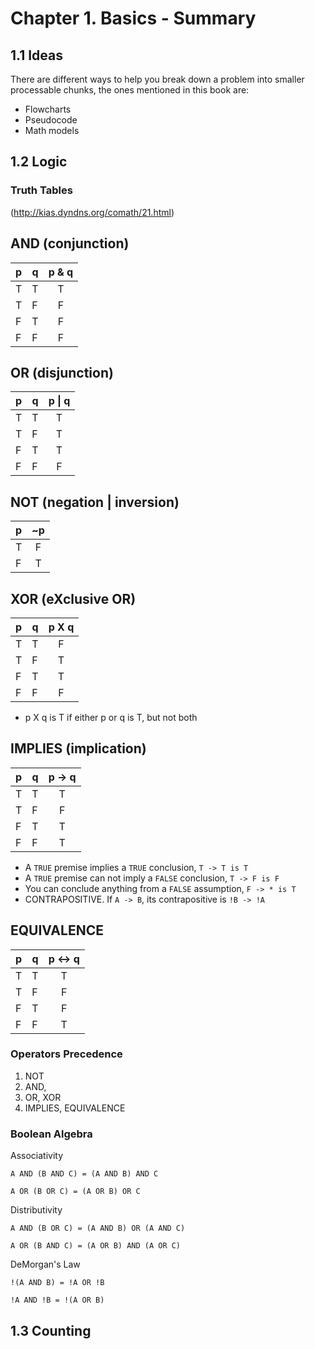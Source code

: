 # Chapter 1. Basics - Summary

## 1.1 Ideas

There are different ways to help you break down a problem into smaller processable chunks, the ones mentioned in this book are:
  * Flowcharts
  * Pseudocode
  * Math models

## 1.2 Logic

### Truth Tables

(http://kias.dyndns.org/comath/21.html)

AND (conjunction)
---
| p | q | p & q |
|---|---|:-----:|
| T | T |   T   |
| T | F |   F   |
| F | T |   F   |
| F | F |   F   |

OR (disjunction)
---
| p | q | p \| q |
|---|---|:------:|
| T | T |    T   |
| T | F |    T   |
| F | T |    T   |
| F | F |    F   |

NOT (negation | inversion)
---
| p | ~p |
|---|:--:|
| T |  F |
| F |  T |

XOR (eXclusive OR)
---
| p | q | p X q |
|---|---|:-----:|
| T | T |   F   |
| T | F |   T   |
| F | T |   T   |
| F | F |   F   |

  * p X q is T if either p or q is T, but not both

IMPLIES (implication)
---
| p | q | p -> q |
|---|---|:------:|
| T | T |   T    |
| T | F |   F    |
| F | T |   T    |
| F | F |   T    |

  * A `TRUE` premise implies a `TRUE` conclusion, `T -> T is T`
  * A `TRUE` premise can not imply a `FALSE` conclusion, `T -> F is F`
  * You can conclude anything from a `FALSE` assumption, `F -> * is T`
  * CONTRAPOSITIVE. If `A -> B`, its contrapositive is `!B -> !A`

EQUIVALENCE
---
| p | q | p <-> q |
|---|---|:-------:|
| T | T |    T    |
| T | F |    F    |
| F | T |    F    |
| F | F |    T    |

### Operators Precedence

  1. NOT
  2. AND,
  3. OR, XOR
  4. IMPLIES, EQUIVALENCE

### Boolean Algebra

Associativity

`A AND (B AND C) = (A AND B) AND C`

`A OR (B OR C) = (A OR B) OR C`

Distributivity

`A AND (B OR C) = (A AND B) OR (A AND C)`

`A OR (B AND C) = (A OR B) AND (A OR C)`

DeMorgan's Law

`!(A AND B) = !A OR !B`

`!A AND !B = !(A OR B)`

## 1.3 Counting
